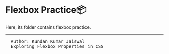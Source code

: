 # Flexbox Practice📦

Here, its folder contains flexbox practice.



<hr>
<pre>
  Author: Kundan Kumar Jaiswal
  Exploring Flexbox Properties in CSS
</pre>